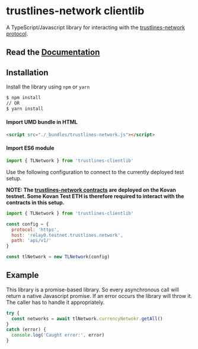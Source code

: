 # trustlines-network clientlib
A TypeScript/Javascript library for interacting with the [trustlines-network protocol](https://trustlines.network/).

## Read the [Documentation](https://trustlines-network.github.io/clientlib-docs/)

## Installation
Install the library using `npm` or `yarn`
```bash
$ npm install
// OR
$ yarn install
```
#### Import UMD bundle in HTML
```html
<script src="./_bundles/trustlines-network.js"></script>
```
#### Import ES6 module
```javascript
import { TLNetwork } from 'trustlines-clientlib'
```

Use the following configuration to connect to the currently deployed test setup.


**NOTE: The [trustlines-network contracts](https://github.com/trustlines-network/contracts) are deployed on the Kovan testnet. Some Kovan Test ETH is therefore required to interact with the contracts in this setup.**


```javascript
import { TLNetwork } from 'trustlines-clientlib'

const config = {
  protocol: 'https',
  host: 'relay0.testnet.trustlines.network',
  path: 'api/v1/'
}

const tlNetwork = new TLNetwork(config)
```

## Example
This library is a promise-based library. So every asynchronous call will return a native Javascript promise. If an error occurs the library will throw it. The caller has to handle it appropriately.

```javascript
try {
  const networks = await tlNetwork.currencyNetwokr.getAll()
}
catch (error) {
  console.log('Caught error:', error)
}
```

